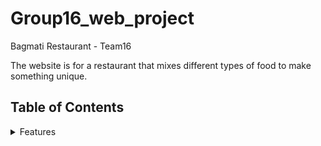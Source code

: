 # Group16_web_project
Bagmati Restaurant - Team16

The website is for a restaurant that mixes different types of food to make something unique.

## Table of Contents
<details>
<summary>Features</summary>

### Feature 1 (Santosh Sigdel): Online ordering.

### Feature 2 (Ajit Devkota): Customer Feedback.

### Feature 3 (Nitish Raj Neupane): Contact Information.

### Feature 4 (Bibek Pandey): Online Table Reservation.

### Feature 1   
####  In this feature we enable customers to place orders directly through the website. This feature includes menu browsing, customization option, and secure payment option.


### Feature 2
#### This feature enables customers to share their opinions and experiences easily through a feedback form. Staff can view, respond, and act on feedback, allowing for continuous improvement and maintaining customer satisfaction


### Feature 3
#### This Feature provides  user-friendly contact form, interactive map, email options, social media links, business hours, and a responsive design, ensuring a smooth and accessible communication experience for website visitors.


### Feature 4 
  In Reservation system  customers can book tables online. Allow them to specify the date, time, number of guests, and any special requests.
</details>
